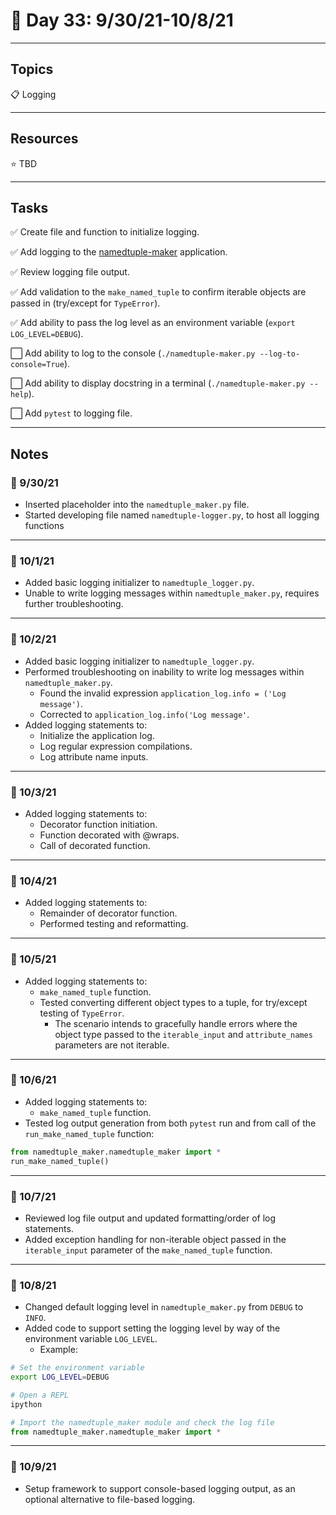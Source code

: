 # :calendar: Day 33: 9/30/21-10/8/21

---

## Topics

:clipboard: Logging

---

## Resources

:star: TBD

---

## Tasks

:white_check_mark: Create file and function to initialize logging.

:white_check_mark: Add logging to the [namedtuple-maker](https://github.com/timothyhull/namedtuple-maker) application.

:white_check_mark: Review logging file output.

:white_check_mark: Add validation to the `make_named_tuple` to confirm iterable objects are passed in (try/except for `TypeError`).

:white_check_mark: Add ability to pass the log level as an environment variable (`export LOG_LEVEL=DEBUG`).

:white_large_square: Add ability to log to the console (`./namedtuple-maker.py --log-to-console=True`).

:white_large_square: Add ability to display docstring in a terminal (`./namedtuple-maker.py --help`).

:white_large_square: Add `pytest` to logging file.

---

## Notes

### :notebook: 9/30/21

- Inserted placeholder into the `namedtuple_maker.py` file.
- Started developing file named `namedtuple-logger.py`, to host all logging functions

---

### :notebook: 10/1/21

- Added basic logging initializer to `namedtuple_logger.py`.
- Unable to write logging messages within `namedtuple_maker.py`, requires further troubleshooting.

---

### :notebook: 10/2/21

- Added basic logging initializer to `namedtuple_logger.py`.
- Performed troubleshooting on inability to write log messages within `namedtuple_maker.py`.
    - Found the invalid expression `application_log.info = ('Log message')`.
    - Corrected to `application_log.info('Log message'`.
- Added logging statements to:
    - Initialize the application log.
    - Log regular expression compilations.
    - Log attribute name inputs.

---

### :notebook: 10/3/21

- Added logging statements to:
    - Decorator function initiation.
    - Function decorated with @wraps.
    - Call of decorated function.

---

### :notebook: 10/4/21

- Added logging statements to:
    - Remainder of decorator function.
    - Performed testing and reformatting.

---

### :notebook: 10/5/21

- Added logging statements to:
    - `make_named_tuple` function.
    - Tested converting different object types to a tuple, for try/except testing of `TypeError`.
        - The scenario intends to gracefully handle errors where the object type passed to the `iterable_input` and `attribute_names` parameters are not iterable.

---

### :notebook: 10/6/21

- Added logging statements to:
    - `make_named_tuple` function.
- Tested log output generation from both `pytest` run and from call of the `run_make_named_tuple` function:

```python
from namedtuple_maker.namedtuple_maker import *
run_make_named_tuple()
```

---

### :notebook: 10/7/21

- Reviewed log file output and updated formatting/order of log statements.
- Added exception handling for non-iterable object passed in the `iterable_input` parameter of the `make_named_tuple` function.

---

### :notebook: 10/8/21

- Changed default logging level in `namedtuple_maker.py` from `DEBUG` to `INFO`.
- Added code to support setting the logging level by way of the environment variable `LOG_LEVEL`.
    - Example:

```bash
# Set the environment variable
export LOG_LEVEL=DEBUG

# Open a REPL
ipython
```

```python
# Import the namedtuple_maker module and check the log file
from namedtuple_maker.namedtuple_maker import *
```

---

### :notebook: 10/9/21

- Setup framework to support console-based logging output, as an optional alternative to file-based logging.

